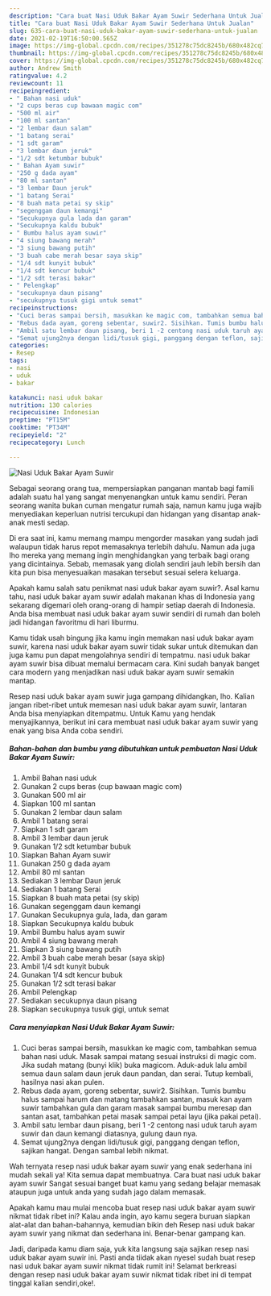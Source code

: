 ```yaml
---
description: "Cara buat Nasi Uduk Bakar Ayam Suwir Sederhana Untuk Jualan"
title: "Cara buat Nasi Uduk Bakar Ayam Suwir Sederhana Untuk Jualan"
slug: 635-cara-buat-nasi-uduk-bakar-ayam-suwir-sederhana-untuk-jualan
date: 2021-02-19T16:50:00.565Z
image: https://img-global.cpcdn.com/recipes/351278c75dc8245b/680x482cq70/nasi-uduk-bakar-ayam-suwir-foto-resep-utama.jpg
thumbnail: https://img-global.cpcdn.com/recipes/351278c75dc8245b/680x482cq70/nasi-uduk-bakar-ayam-suwir-foto-resep-utama.jpg
cover: https://img-global.cpcdn.com/recipes/351278c75dc8245b/680x482cq70/nasi-uduk-bakar-ayam-suwir-foto-resep-utama.jpg
author: Andrew Smith
ratingvalue: 4.2
reviewcount: 11
recipeingredient:
- " Bahan nasi uduk"
- "2 cups beras cup bawaan magic com"
- "500 ml air"
- "100 ml santan"
- "2 lembar daun salam"
- "1 batang serai"
- "1 sdt garam"
- "3 lembar daun jeruk"
- "1/2 sdt ketumbar bubuk"
- " Bahan Ayam suwir"
- "250 g dada ayam"
- "80 ml santan"
- "3 lembar Daun jeruk"
- "1 batang Serai"
- "8 buah mata petai sy skip"
- "segenggam daun kemangi"
- "Secukupnya gula lada dan garam"
- "Secukupnya kaldu bubuk"
- " Bumbu halus ayam suwir"
- "4 siung bawang merah"
- "3 siung bawang putih"
- "3 buah cabe merah besar saya skip"
- "1/4 sdt kunyit bubuk"
- "1/4 sdt kencur bubuk"
- "1/2 sdt terasi bakar"
- " Pelengkap"
- "secukupnya daun pisang"
- "secukupnya tusuk gigi untuk semat"
recipeinstructions:
- "Cuci beras sampai bersih, masukkan ke magic com, tambahkan semua bahan nasi uduk. Masak sampai matang sesuai instruksi di magic com. Jika sudah matang (bunyi klik) buka magicom. Aduk-aduk lalu ambil semua daun salam daun jeruk daun pandan, dan serai. Tutup kembali, hasilnya nasi akan pulen."
- "Rebus dada ayam, goreng sebentar, suwir2. Sisihkan. Tumis bumbu halus sampai harum dan matang tambahkan santan, masuk kan ayam suwir tambahkan gula dan garam masak sampai bumbu meresap dan santan asat, tambahkan petai masak sampai petai layu (jika pakai petai)."
- "Ambil satu lembar daun pisang, beri 1 -2 centong nasi uduk taruh ayam suwir dan daun kemangi diatasnya, gulung daun nya."
- "Semat ujung2nya dengan lidi/tusuk gigi, panggang dengan teflon, sajikan hangat. Dengan sambal lebih nikmat."
categories:
- Resep
tags:
- nasi
- uduk
- bakar

katakunci: nasi uduk bakar 
nutrition: 130 calories
recipecuisine: Indonesian
preptime: "PT15M"
cooktime: "PT34M"
recipeyield: "2"
recipecategory: Lunch

---
```



![Nasi Uduk Bakar Ayam Suwir](https://img-global.cpcdn.com/recipes/351278c75dc8245b/680x482cq70/nasi-uduk-bakar-ayam-suwir-foto-resep-utama.jpg)

Sebagai seorang orang tua, mempersiapkan panganan mantab bagi famili adalah suatu hal yang sangat menyenangkan untuk kamu sendiri. Peran seorang  wanita bukan cuman mengatur rumah saja, namun kamu juga wajib menyediakan keperluan nutrisi tercukupi dan hidangan yang disantap anak-anak mesti sedap.

Di era  saat ini, kamu memang mampu mengorder masakan yang sudah jadi walaupun tidak harus repot memasaknya terlebih dahulu. Namun ada juga lho mereka yang memang ingin menghidangkan yang terbaik bagi orang yang dicintainya. Sebab, memasak yang diolah sendiri jauh lebih bersih dan kita pun bisa menyesuaikan masakan tersebut sesuai selera keluarga. 



Apakah kamu salah satu penikmat nasi uduk bakar ayam suwir?. Asal kamu tahu, nasi uduk bakar ayam suwir adalah makanan khas di Indonesia yang sekarang digemari oleh orang-orang di hampir setiap daerah di Indonesia. Anda bisa membuat nasi uduk bakar ayam suwir sendiri di rumah dan boleh jadi hidangan favoritmu di hari liburmu.

Kamu tidak usah bingung jika kamu ingin memakan nasi uduk bakar ayam suwir, karena nasi uduk bakar ayam suwir tidak sukar untuk ditemukan dan juga kamu pun dapat mengolahnya sendiri di tempatmu. nasi uduk bakar ayam suwir bisa dibuat memalui bermacam cara. Kini sudah banyak banget cara modern yang menjadikan nasi uduk bakar ayam suwir semakin mantap.

Resep nasi uduk bakar ayam suwir juga gampang dihidangkan, lho. Kalian jangan ribet-ribet untuk memesan nasi uduk bakar ayam suwir, lantaran Anda bisa menyiapkan ditempatmu. Untuk Kamu yang hendak menyajikannya, berikut ini cara membuat nasi uduk bakar ayam suwir yang enak yang bisa Anda coba sendiri.

<!--inarticleads1-->

##### Bahan-bahan dan bumbu yang dibutuhkan untuk pembuatan Nasi Uduk Bakar Ayam Suwir:

1. Ambil  Bahan nasi uduk
1. Gunakan 2 cups beras (cup bawaan magic com)
1. Gunakan 500 ml air
1. Siapkan 100 ml santan
1. Gunakan 2 lembar daun salam
1. Ambil 1 batang serai
1. Siapkan 1 sdt garam
1. Ambil 3 lembar daun jeruk
1. Gunakan 1/2 sdt ketumbar bubuk
1. Siapkan  Bahan Ayam suwir
1. Gunakan 250 g dada ayam
1. Ambil 80 ml santan
1. Sediakan 3 lembar Daun jeruk
1. Sediakan 1 batang Serai
1. Siapkan 8 buah mata petai (sy skip)
1. Gunakan segenggam daun kemangi
1. Gunakan Secukupnya gula, lada, dan garam
1. Siapkan Secukupnya kaldu bubuk
1. Ambil  Bumbu halus ayam suwir
1. Ambil 4 siung bawang merah
1. Siapkan 3 siung bawang putih
1. Ambil 3 buah cabe merah besar (saya skip)
1. Ambil 1/4 sdt kunyit bubuk
1. Gunakan 1/4 sdt kencur bubuk
1. Gunakan 1/2 sdt terasi bakar
1. Ambil  Pelengkap
1. Sediakan secukupnya daun pisang
1. Siapkan secukupnya tusuk gigi, untuk semat




<!--inarticleads2-->

##### Cara menyiapkan Nasi Uduk Bakar Ayam Suwir:

1. Cuci beras sampai bersih, masukkan ke magic com, tambahkan semua bahan nasi uduk. Masak sampai matang sesuai instruksi di magic com. Jika sudah matang (bunyi klik) buka magicom. Aduk-aduk lalu ambil semua daun salam daun jeruk daun pandan, dan serai. Tutup kembali, hasilnya nasi akan pulen.
1. Rebus dada ayam, goreng sebentar, suwir2. Sisihkan. Tumis bumbu halus sampai harum dan matang tambahkan santan, masuk kan ayam suwir tambahkan gula dan garam masak sampai bumbu meresap dan santan asat, tambahkan petai masak sampai petai layu (jika pakai petai).
1. Ambil satu lembar daun pisang, beri 1 -2 centong nasi uduk taruh ayam suwir dan daun kemangi diatasnya, gulung daun nya.
1. Semat ujung2nya dengan lidi/tusuk gigi, panggang dengan teflon, sajikan hangat. Dengan sambal lebih nikmat.




Wah ternyata resep nasi uduk bakar ayam suwir yang enak sederhana ini mudah sekali ya! Kita semua dapat membuatnya. Cara buat nasi uduk bakar ayam suwir Sangat sesuai banget buat kamu yang sedang belajar memasak ataupun juga untuk anda yang sudah jago dalam memasak.

Apakah kamu mau mulai mencoba buat resep nasi uduk bakar ayam suwir nikmat tidak ribet ini? Kalau anda ingin, ayo kamu segera buruan siapkan alat-alat dan bahan-bahannya, kemudian bikin deh Resep nasi uduk bakar ayam suwir yang nikmat dan sederhana ini. Benar-benar gampang kan. 

Jadi, daripada kamu diam saja, yuk kita langsung saja sajikan resep nasi uduk bakar ayam suwir ini. Pasti anda tiidak akan nyesel sudah buat resep nasi uduk bakar ayam suwir nikmat tidak rumit ini! Selamat berkreasi dengan resep nasi uduk bakar ayam suwir nikmat tidak ribet ini di tempat tinggal kalian sendiri,oke!.

